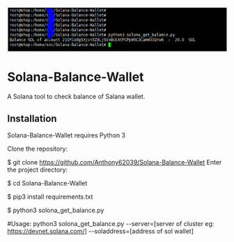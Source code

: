 ![Solana-Balance-Wallet](https://raw.githubusercontent.com/Anthony62039/Solana-Balance-Wallet/main/Capture.PNG)



# Solana-Balance-Wallet
A Solana tool to check balance of Salana wallet. 

## Installation

Solana-Balance-Wallet requires Python 3

Clone the repository:

$ git clone https://github.com/Anthony62039/Solana-Balance-Wallet
Enter the project directory:

$ cd Solana-Balance-Wallet

$ pip3 install requirements.txt

$ python3 solona_get_balance.py

#Usage:
python3 solona_get_balance.py --server=[server of cluster eg: https://devnet.solana.com/] --soladdress=[address of sol wallet]



